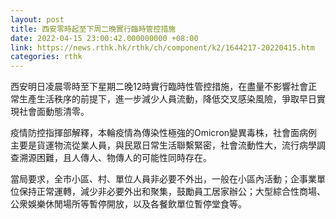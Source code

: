 ```yaml
---
layout: post
title: 西安零時起至下周二晚實行臨時管控措施
date: 2022-04-15 23:00:42.000000000 +08:00
link: https://news.rthk.hk/rthk/ch/component/k2/1644217-20220415.htm
categories: rthk
---
```


西安明日凌晨零時至下星期二晚12時實行臨時性管控措施，在盡量不影響社會正常生產生活秩序的前提下，進一步減少人員流動，降低交叉感染風險，爭取早日實現社會面動態清零。

疫情防控指揮部解釋，本輪疫情為傳染性極強的Omicron變異毒株，社會面病例主要是貨運物流從業人員，與民眾日常生活聯繫緊密，社會流動性大，流行病學調查溯源困難，且人傳人、物傳人的可能性同時存在。

當局要求，全市小區、村、單位人員非必要不外出，一般在小區內活動；企事業單位保持正常運轉，減少非必要外出和聚集，鼓勵員工居家辦公；大型綜合性商場、公衆娛樂休閒場所等暫停開放，以及各餐飲單位暫停堂食等。

